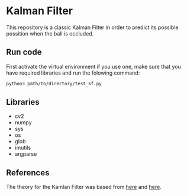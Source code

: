 # Kalman Filter


This repository is a classic Kalman Filter in order to predict its possible possition when the ball is occluded.  

 


## Run code
First activate the virtual environment if you use one, make sure that you have required libraries and run the folowing command:  

```bash
python3 path/to/directory/test_kf.py
```

## Libraries
- cv2
- numpy
- sys
- os
- glob
- imutils
- argparse


## References
  
The theory for the Kamlan Filter was based from [here](https://www.intechopen.com/books/introduction-and-implementations-of-the-kalman-filter/introduction-to-kalman-filter-and-its-applications) and [here](https://www.youtube.com/watch?v=m5Bw1m8jJuY).









